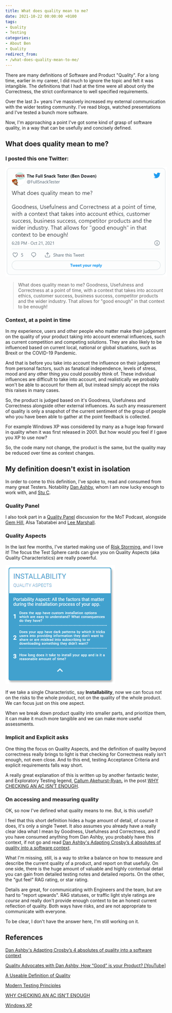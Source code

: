 ```yaml
---
title: What does quality mean to me?
date: 2021-10-22 00:00:00 +0100
tags:
- Quality
- Testing
categories:
- About Ben
- Quality
redirect_from:
- /what-does-quality-mean-to-me/
---
```

There are many definitions of Software and Product "Quality". For a long time, earlier in my career, I did much to ignore the topic and felt it was intangible. The definitions that I had at the time were all about only the Correctness, the strict conformance to well specified requirements.

Over the last 3+ years I've massively increased my external communication with the wider testing community. I've read blogs, watched presentations and I've tested a bunch more software.

Now, I'm approaching a point I've got some kind of grasp of software quality, in a way that can be usefully and concisely defined.

## What does quality mean to me?

### I posted this one Twitter:

![](/uploads/quality-tweet.PNG)

> What does quality mean to me? Goodness, Usefulness and Correctness at a point of time, with a context that takes into account ethics, customer success, business success, competitor products and the wider industry. That allows for "good enough" in that context to be enough!

### Context, at a point in time

In my experience, users and other people who matter make their judgement on the quality of your product taking into account external influences, such as current competition and competing solutions. They are also likely to be influenced based on current local, national or global situations, such as Brexit or the COVID-19 Pandemic.

And that is before you take into account the influence on their judgement from personal factors, such as fanatical independence, levels of stress, mood and any other thing you could possibly think of. These individual influences are difficult to take into account, and realistically we probably won't be able to account for them all, but instead simply accept the risks this raises in many cases.

So, the product is judged based on it's Goodness, Usefulness and Correctness alongside other external influences. As such any measurement of quality is only a snapshot of the current sentiment of the group of people who you have been able to gather at the point feedback is collected.

For example Windows XP was considered by many as a huge leap forward in quality when it was first released in 2001. But how would you feel if I gave you XP to use now?

So, the code many not change, the product is the same, but the quality may be reduced over time as context changes.

## My definition doesn't exist in isolation

In order to come to this definition, I've spoke to, read and consumed from many great Testers. Notability [Dan Ashby](https://twitter.com/DanAshby04), whom I am now lucky enough to work with, and [Stu C](https://twitter.com/StooCrock).

### Quality Panel

I also took part in a [Quality Panel](https://www.ministryoftesting.com/dojo/series/the-ministry-of-testing-podcast-2021/lessons/mot-podcast-quality-panel) discussion for the MoT Podcast, alongside [Gem Hill](https://twitter.com/Gem_Hill), Alsa Tabatabei and [Lee Marshall]().

### Quality Aspects

In the last few months, I've started making use of [Risk Storming,](https://riskstormingonline.com/) and I love it! The focus the Test Sphere cards can give you on Quality Aspects (aka Quality Characteristics) are really powerful.

![](/uploads/risk-storming-installability.PNG)

If we take a single Characteristic, say **Installability**, now we can focus not on the risks to the whole product, not on the quality of the whole product. We can focus just on this one aspect.

When we break down product quality into smaller parts, and prioritize them, it can make it much more tangible and we can make more useful assessments.

### Implicit and Explicit asks

One thing the focus on Quality Aspects, and the definition of quality beyond correctness really brings to light is that checking for Correctness really isn't enough, not even close. And to this end, testing Acceptance Criteria and explicit requirements falls way short.

A really great explanation of this is written up by another fantastic tester, and Exploratory Testing legend, [Callum Akehurst-Ryan](https://callumakehurstryansblog.wordpress.com/about-me/)**,** in the post [WHY CHECKING AN AC ISN’T ENOUGH](https://callumakehurstryansblog.wordpress.com/2021/08/25/why-checking-an-ac-isnt-enough/).

### On accessing and measuring quality

OK, so now I've defined what quality means to me. But, is this useful?

I feel that this short definition hides a huge amount of detail, of course it does, it's only a single Tweet. It also assumes you already have a really clear idea what I mean by Goodness, Usefulness and Correctness, and if you have consumed anything from Dan Ashby, you probably have this context, if not go and read [Dan Ashby's Adapting Crosby’s 4 absolutes of quality into a software context](https://danashby.co.uk/2019/09/30/adapting-crosbys-4-absolutes-of-quality-into-a-software-context/).

What I'm missing, still, is a way to strike a balance on how to measure and describe the current quality of a product, and report on that usefully. On one side, there is the huge amount of valuable and highly contextual detail you can gain from detailed testing notes and detailed reports. On the other, the "gut feel" RAG rating, or star rating.

Details are great, for communicating with Engineers and the team, but are hard to "report upwards". RAG statuses, or traffic light style ratings are _course_ and really don't provide enough context to be an honest current reflection of quality. Both ways have risks, and are not appropriate to communicate with everyone.

To be clear, I don't have the answer here, I'm still working on it.

## References

[Dan Ashby's Adapting Crosby’s 4 absolutes of quality into a software context](https://danashby.co.uk/2019/09/30/adapting-crosbys-4-absolutes-of-quality-into-a-software-context/)

[Quality Advocates with Dan Ashby, How “Good” is your Product? \[YouTube\]](https://www.youtube.com/watch?v=XMDm44QYHw8)

[A Useable Definition of Quality](https://dragonsforelevenses.com/2021/09/03/a-useable-definition-of-quality/)

[Modern Testing Principles](https://www.ministryoftesting.com/dojo/lessons/modern-testing-principles)

[WHY CHECKING AN AC ISN’T ENOUGH](https://callumakehurstryansblog.wordpress.com/2021/08/25/why-checking-an-ac-isnt-enough/)

[Windows XP](https://en.wikipedia.org/wiki/Windows_XP)